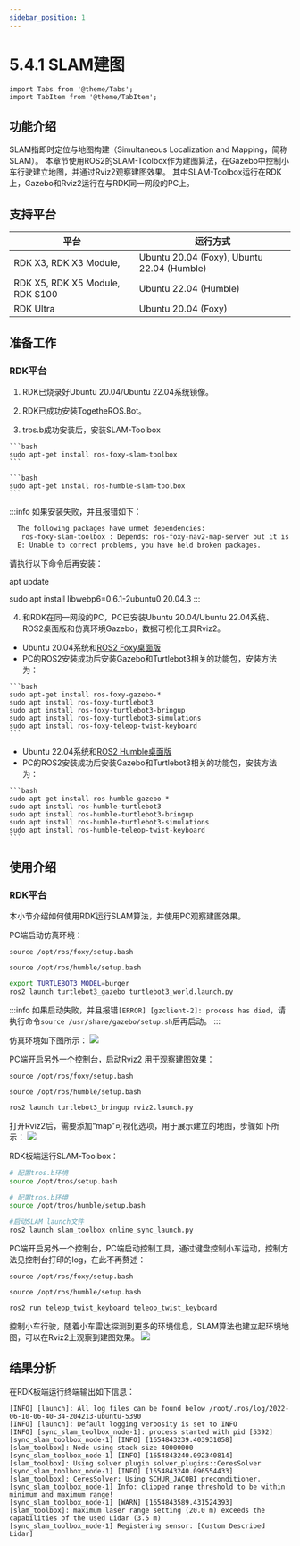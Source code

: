 ```yaml
---
sidebar_position: 1
---
```


# 5.4.1 SLAM建图

```mdx-code-block
import Tabs from '@theme/Tabs';
import TabItem from '@theme/TabItem';
```

## 功能介绍

SLAM指即时定位与地图构建（Simultaneous Localization and Mapping，简称SLAM）。
本章节使用ROS2的SLAM-Toolbox作为建图算法，在Gazebo中控制小车行驶建立地图，并通过Rviz2观察建图效果。
其中SLAM-Toolbox运行在RDK上，Gazebo和Rviz2运行在与RDK同一网段的PC上。

## 支持平台

| 平台    | 运行方式     |
| ------- | ------------ |
| RDK X3, RDK X3 Module, | Ubuntu 20.04 (Foxy), Ubuntu 22.04 (Humble) |
| RDK X5, RDK X5 Module, RDK S100 | Ubuntu 22.04 (Humble) |
| RDK Ultra | Ubuntu 20.04 (Foxy) |

## 准备工作

### RDK平台

1. RDK已烧录好Ubuntu 20.04/Ubuntu 22.04系统镜像。

2. RDK已成功安装TogetheROS.Bot。

3. tros.b成功安装后，安装SLAM-Toolbox

 <Tabs groupId="tros-distro">
 <TabItem value="foxy" label="Foxy">

    ```bash
    sudo apt-get install ros-foxy-slam-toolbox
    ```

 </TabItem>
 <TabItem value="humble" label="Humble">

    ```bash
    sudo apt-get install ros-humble-slam-toolbox
    ```

 </TabItem>
 </Tabs>

:::info
 如果安装失败，并且报错如下：

 ```bash
   The following packages have unmet dependencies:
    ros-foxy-slam-toolbox : Depends: ros-foxy-nav2-map-server but it is not going to be installed
   E: Unable to correct problems, you have held broken packages.
 ```

 请执行以下命令后再安装：
 
   apt update

   sudo apt install libwebp6=0.6.1-2ubuntu0.20.04.3
:::

4. 和RDK在同一网段的PC，PC已安装Ubuntu 20.04/Ubuntu 22.04系统、ROS2桌面版和仿真环境Gazebo，数据可视化工具Rviz2。

 <Tabs groupId="tros-distro">
 <TabItem value="foxy" label="Foxy">

   - Ubuntu 20.04系统和[ROS2 Foxy桌面版](https://docs.ros.org/en/foxy/Installation/Ubuntu-Install-Debians.html)
   - PC的ROS2安装成功后安装Gazebo和Turtlebot3相关的功能包，安装方法为：

    ```bash
    sudo apt-get install ros-foxy-gazebo-*
    sudo apt install ros-foxy-turtlebot3
    sudo apt install ros-foxy-turtlebot3-bringup
    sudo apt install ros-foxy-turtlebot3-simulations
    sudo apt install ros-foxy-teleop-twist-keyboard
    ```

 </TabItem>
 <TabItem value="humble" label="Humble">

   - Ubuntu 22.04系统和[ROS2 Humble桌面版](https://docs.ros.org/en/humble/Installation/Ubuntu-Install-Debians.html)
   - PC的ROS2安装成功后安装Gazebo和Turtlebot3相关的功能包，安装方法为：

    ```bash
    sudo apt-get install ros-humble-gazebo-*
    sudo apt install ros-humble-turtlebot3
    sudo apt install ros-humble-turtlebot3-bringup
    sudo apt install ros-humble-turtlebot3-simulations
    sudo apt install ros-humble-teleop-twist-keyboard
    ```

 </TabItem>
 </Tabs>

## 使用介绍

### RDK平台

本小节介绍如何使用RDK运行SLAM算法，并使用PC观察建图效果。

PC端启动仿真环境：

<Tabs groupId="tros-distro">
<TabItem value="foxy" label="Foxy">

```shell
source /opt/ros/foxy/setup.bash
```

</TabItem>
<TabItem value="humble" label="Humble">

```shell
source /opt/ros/humble/setup.bash
```

</TabItem>
</Tabs>

```bash
export TURTLEBOT3_MODEL=burger
ros2 launch turtlebot3_gazebo turtlebot3_world.launch.py
```

:::info
 如果启动失败，并且报错`[ERROR] [gzclient-2]: process has died`，请执行命令`source /usr/share/gazebo/setup.sh`后再启动。
:::

仿真环境如下图所示：
![](https://rdk-doc.oss-cn-beijing.aliyuncs.com/doc/img/05_Robot_development/04_apps/image/slam/gazebo.jpg)

PC端开启另外一个控制台，启动Rviz2 用于观察建图效果：

<Tabs groupId="tros-distro">
<TabItem value="foxy" label="Foxy">

```shell
source /opt/ros/foxy/setup.bash
```

</TabItem>
<TabItem value="humble" label="Humble">

```shell
source /opt/ros/humble/setup.bash
```

</TabItem>
</Tabs>

```bash
ros2 launch turtlebot3_bringup rviz2.launch.py
```

打开Rviz2后，需要添加“map”可视化选项，用于展示建立的地图，步骤如下所示：
![](https://rdk-doc.oss-cn-beijing.aliyuncs.com/doc/img/05_Robot_development/04_apps/image/slam/rvizsetting.jpg)

RDK板端运行SLAM-Toolbox：

<Tabs groupId="tros-distro">
<TabItem value="foxy" label="Foxy">

```bash
# 配置tros.b环境
source /opt/tros/setup.bash
```

</TabItem>

<TabItem value="humble" label="Humble">

```bash
# 配置tros.b环境
source /opt/tros/humble/setup.bash
```

</TabItem>

</Tabs>

```bash
#启动SLAM launch文件
ros2 launch slam_toolbox online_sync_launch.py
```

PC端开启另外一个控制台，PC端启动控制工具，通过键盘控制小车运动，控制方法见控制台打印的log，在此不再赘述：

<Tabs groupId="tros-distro">
<TabItem value="foxy" label="Foxy">

```shell
source /opt/ros/foxy/setup.bash
```

</TabItem>
<TabItem value="humble" label="Humble">

```shell
source /opt/ros/humble/setup.bash
```

</TabItem>
</Tabs>

```bash
ros2 run teleop_twist_keyboard teleop_twist_keyboard
```

控制小车行驶，随着小车雷达探测到更多的环境信息，SLAM算法也建立起环境地图，可以在Rviz2上观察到建图效果。
![](https://rdk-doc.oss-cn-beijing.aliyuncs.com/doc/img/06_Application_case/amr/map.jpg)

## 结果分析

在RDK板端运行终端输出如下信息：

```text
[INFO] [launch]: All log files can be found below /root/.ros/log/2022-06-10-06-40-34-204213-ubuntu-5390
[INFO] [launch]: Default logging verbosity is set to INFO
[INFO] [sync_slam_toolbox_node-1]: process started with pid [5392]
[sync_slam_toolbox_node-1] [INFO] [1654843239.403931058] [slam_toolbox]: Node using stack size 40000000
[sync_slam_toolbox_node-1] [INFO] [1654843240.092340814] [slam_toolbox]: Using solver plugin solver_plugins::CeresSolver
[sync_slam_toolbox_node-1] [INFO] [1654843240.096554433] [slam_toolbox]: CeresSolver: Using SCHUR_JACOBI preconditioner.
[sync_slam_toolbox_node-1] Info: clipped range threshold to be within minimum and maximum range!
[sync_slam_toolbox_node-1] [WARN] [1654843589.431524393] [slam_toolbox]: maximum laser range setting (20.0 m) exceeds the capabilities of the used Lidar (3.5 m)
[sync_slam_toolbox_node-1] Registering sensor: [Custom Described Lidar]
```
